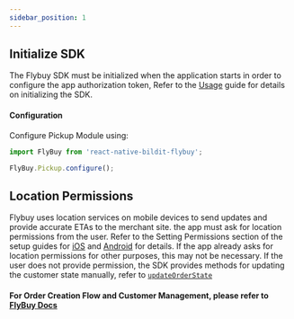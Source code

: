 ```yaml
---
sidebar_position: 1
---
```


## Initialize SDK

The Flybuy SDK must be initialized when the application starts in order to configure the app authorization token, Refer to the [Usage](../Usage) guide for details on initializing the SDK.

#### Configuration

Configure Pickup Module using:

```js
import FlyBuy from 'react-native-bildit-flybuy';

FlyBuy.Pickup.configure();
```

## Location Permissions

Flybuy uses location services on mobile devices to send updates and provide accurate ETAs to the merchant site. the app must ask for location permissions from the user. Refer to the Setting Permissions section of the setup guides for [iOS](../Setup#enable-background-modes) and [Android](../Setup#setting-permissions) for details. If the app already asks for location permissions for other purposes, this may not be necessary. If the user does not provide permission, the SDK provides methods for updating the customer state manually, refer to [`updateOrderState`](../Components/Orders#update-order-state)

#### For Order Creation Flow and Customer Management, please refer to [FlyBuy Docs](https://www.radiusnetworks.com/developers/flybuy/#/sdk-2.0/pickup)
